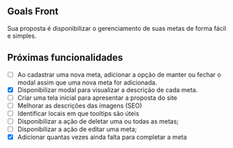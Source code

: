## Goals Front

Sua proposta é disponibilizar o gerenciamento de suas metas de forma fácil e simples.

## Próximas funcionalidades

- [ ] Ao cadastrar uma nova meta, adicionar a opção de manter ou fechar o modal assim que uma nova meta for adicionada.
- [x] Disponibilizar modal para visualizar a descrição de cada meta.
- [ ] Criar uma tela inicial para apresentar a proposta do site
- [ ] Melhorar as descrições das imagens (SEO)
- [ ] Identificar locais em que tooltips são úteis
- [ ] Disponibilizar a ação de deletar uma ou todas as metas;
- [ ] Disponibilizar a ação de editar uma meta;
- [x] Adicionar quantas vezes ainda falta para completar a meta
